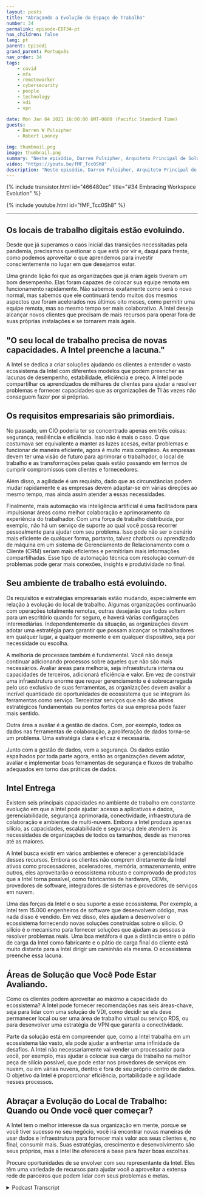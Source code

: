 ```yaml
---
layout: posts
title: "Abraçando a Evolução do Espaço de Trabalho"
number: 34
permalink: episode-EDT34-pt
has_children: false
lang: pt
parent: Episodi
grand_parent: Português
nav_order: 34
tags:
    - covid
    - mfa
    - remoteworker
    - cybersecurity
    - people
    - technology
    - vdi
    - vpn

date: Mon Jan 04 2021 16:00:00 GMT-0800 (Pacific Standard Time)
guests:
    - Darren W Pulsipher
    - Robert Looney

img: thumbnail.png
image: thumbnail.png
summary: "Neste episódio, Darren Pulsipher, Arquiteto Principal de Soluções para o Setor Público, e Robert Looney, Gerente de Vendas de Data Centers para as Américas da Intel, falam sobre o uso de uma abordagem estratégica para abraçar a atual evolução do local de trabalho. A pandemia de COVID criou grandes desafios e transições no local de trabalho. A Intel está ajudando os clientes a aproveitar as tecnologias para melhor enfrentar os desafios contínuos no novo normal."
video: "https://youtu.be/fMF_Tcc0Sh8"
description: "Neste episódio, Darren Pulsipher, Arquiteto Principal de Soluções para o Setor Público, e Robert Looney, Gerente de Vendas de Data Centers para as Américas da Intel, falam sobre o uso de uma abordagem estratégica para abraçar a atual evolução do local de trabalho. A pandemia de COVID criou grandes desafios e transições no local de trabalho. A Intel está ajudando os clientes a aproveitar as tecnologias para melhor enfrentar os desafios contínuos no novo normal."
---
```


<div>
{% include transistor.html id="466480ec" title="#34 Embracing Workspace Evolution" %}

{% include youtube.html id="fMF_Tcc0Sh8" %}
</div>

---

## Os locais de trabalho digitais estão evoluindo.

Desde que já superamos o caos inicial das transições necessitadas pela pandemia, precisamos questionar o que está por vir e, daqui para frente, como podemos aproveitar o que aprendemos para investir conscientemente no lugar em que desejamos estar.

Uma grande lição foi que as organizações que já eram ágeis tiveram um bom desempenho. Elas foram capazes de colocar sua equipe remota em funcionamento rapidamente. Não sabemos exatamente como será o novo normal, mas sabemos que ele continuará tendo muitos dos mesmos aspectos que foram acelerados nos últimos oito meses, como permitir uma equipe remota, mas ao mesmo tempo ser mais colaborativo. A Intel deseja alcançar novos clientes que precisam de mais recursos para operar fora de suas próprias instalações e se tornarem mais ágeis.

## "O seu local de trabalho precisa de novas capacidades. A Intel preenche a lacuna."

A Intel se dedica a criar soluções ajudando os clientes a entender o vasto ecossistema da Intel com diferentes modelos que podem preencher as lacunas de desempenho, estabilidade, eficiência e preço. A Intel pode compartilhar os aprendizados de milhares de clientes para ajudar a resolver problemas e fornecer capacidades que as organizações de TI às vezes não conseguem fazer por si próprias.

## Os requisitos empresariais são primordiais.

No passado, um CIO poderia ter se concentrado apenas em três coisas: segurança, resiliência e eficiência. Isso não é mais o caso. O que costumava ser equivalente a manter as luzes acesas, evitar problemas e funcionar de maneira eficiente, agora é muito mais complexo. As empresas devem ter uma visão de futuro para aprimorar o trabalhador, o local de trabalho e as transformações pelas quais estão passando em termos de cumprir compromissos com clientes e fornecedores.

Além disso, a agilidade é um requisito, dado que as circunstâncias podem mudar rapidamente e as empresas devem adaptar-se em várias direções ao mesmo tempo, mas ainda assim atender a essas necessidades.

Finalmente, mais automação via inteligência artificial é uma facilitadora para impulsionar áreas como melhor colaboração e aprimoramento da experiência do trabalhador. Com uma força de trabalho distribuída, por exemplo, não há um serviço de suporte ao qual você possa recorrer pessoalmente para ajudar com seu problema. Isso pode não ser o cenário mais eficiente de qualquer forma, portanto, talvez chatbots ou aprendizado de máquina em um sistema de Gerenciamento de Relacionamento com o Cliente (CRM) seriam mais eficientes e permitiriam mais informações compartilhadas. Esse tipo de automação técnica com resolução comum de problemas pode gerar mais conexões, insights e produtividade no final.

## Seu ambiente de trabalho está evoluindo.

Os requisitos e estratégias empresariais estão mudando, especialmente em relação à evolução do local de trabalho. Algumas organizações continuarão com operações totalmente remotas, outras desejarão que todos voltem para um escritório quando for seguro, e haverá várias configurações intermediárias. Independentemente da situação, as organizações devem adotar uma estratégia para garantir que possam alcançar os trabalhadores em qualquer lugar, a qualquer momento e em qualquer dispositivo, seja por necessidade ou escolha.

A melhoria de processos também é fundamental. Você não deseja continuar adicionando processos sobre aqueles que não são mais necessários. Avaliar áreas para melhoria, seja infraestrutura interna ou capacidades de terceiros, adicionará eficiência e valor. Em vez de construir uma infraestrutura enorme que requer gerenciamento e é sobrecarregada pelo uso exclusivo de suas ferramentas, as organizações devem avaliar a incrível quantidade de oportunidades de ecossistema que se integram às ferramentas como serviço. Terceirizar serviços que não são ativos estratégicos fundamentais ou pontos fortes da sua empresa pode fazer mais sentido.

Outra área a avaliar é a gestão de dados. Com, por exemplo, todos os dados nas ferramentas de colaboração, a proliferação de dados torna-se um problema. Uma estratégia clara e eficaz é necessária.

Junto com a gestão de dados, vem a segurança. Os dados estão espalhados por toda parte agora, então as organizações devem adotar, avaliar e implementar boas ferramentas de segurança e fluxos de trabalho adequados em torno das práticas de dados.

## Intel Entrega

Existem seis principais capacidades no ambiente de trabalho em constante evolução em que a Intel pode ajudar: acesso a aplicativos e dados, gerenciabilidade, segurança aprimorada, conectividade, infraestrutura de colaboração e ambientes de multi-nuvem. Embora a Intel produza apenas silício, as capacidades, escalabilidade e segurança dele atendem às necessidades de organizações de todos os tamanhos, desde as menores até as maiores.

A Intel busca existir em vários ambientes e oferecer a gerenciabilidade desses recursos. Embora os clientes não comprem diretamente da Intel ativos como processadores, aceleradores, memória, armazenamento, entre outros, eles aproveitarão o ecossistema robusto e comprovado de produtos que a Intel torna possível, como fabricantes de hardware, OEMs, provedores de software, integradores de sistemas e provedores de serviços em nuvem.

Uma das forças da Intel é o seu suporte a esse ecossistema. Por exemplo, a Intel tem 15.000 engenheiros de software que desenvolvem código, mas nada disso é vendido. Em vez disso, eles ajudam a desenvolver o ecossistema fornecendo novas soluções construídas sobre o silício. O silício é o mecanismo para fornecer soluções que ajudam as pessoas a resolver problemas reais. Uma boa metáfora é que a distância entre o pátio de carga da Intel como fabricante e o pátio de carga final do cliente está muito distante para a Intel dirigir um caminhão ela mesma. O ecossistema preenche essa lacuna.

## Áreas de Solução que Você Pode Estar Avaliando.

Como os clientes podem aproveitar ao máximo a capacidade do ecossistema? A Intel pode fornecer recomendações nas seis áreas-chave, seja para lidar com uma solução de VDI, como decidir se ela deve permanecer local ou ser uma área de trabalho virtual ou serviço RDS, ou para desenvolver uma estratégia de VPN que garanta a conectividade.

Parte da solução está em compreender que, como a Intel trabalha em um ecossistema tão vasto, ela pode ajudar a enfrentar uma infinidade de desafios. A Intel não necessariamente vai vender um processador para você, por exemplo, mas ajudar a colocar sua carga de trabalho na melhor peça de silício possível, que pode estar nos provedores de serviços em nuvem, ou em várias nuvens, dentro e fora de seu próprio centro de dados. O objetivo da Intel é proporcionar eficiência, portabilidade e agilidade nesses processos.

## Abraçar a Evolução do Local de Trabalho: Quando ou Onde você quer começar?

A Intel tem o melhor interesse da sua organização em mente, porque se você tiver sucesso no seu negócio, você irá encontrar novas maneiras de usar dados e infraestrutura para fornecer mais valor aos seus clientes e, no final, consumir mais. Suas estratégias, crescimento e desenvolvimento são seus próprios, mas a Intel lhe oferecerá a base para fazer boas escolhas.

Procure oportunidades de se envolver com seu representante da Intel. Eles têm uma variedade de recursos para ajudar você a aproveitar a extensa rede de parceiros que podem lidar com seus problemas e metas.



<details>
<summary> Podcast Transcript </summary>

<p></p>

</details>
